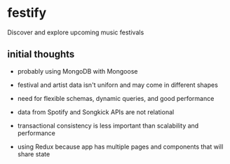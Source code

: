 # festify
Discover and explore upcoming music festivals

## initial thoughts
- probably using MongoDB with Mongoose
- festival and artist data isn't uniforn and may come in different shapes
- need for flexible schemas, dynamic queries, and good performance
- data from Spotify and Songkick APIs are not relational
- transactional consistency is less important than scalability and performance

- using Redux because app has multiple pages and components that will share state